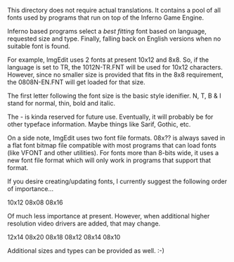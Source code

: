 This directory does not require actual translations. It contains a pool of
all fonts used by programs that run on top of the Inferno Game Engine.

Inferno based programs select a _best fitting_ font based on language,
requested size and type. Finally, falling back on English versions when no
suitable font is found.

For example, ImgEdit uses 2 fonts at present 10x12 and 8x8. So, if the language
is set to TR, the 1012N-TR.FNT will be used for 10x12 characters. However,
since no smaller size is provided that fits in the 8x8 requirement, the
0808N-EN.FNT will get loaded for that size.

The first letter following the font size is the basic style idenifier.
N, T, B & I stand for normal, thin, bold and italic.

The - is kinda reserved for future use. Eventually, it will probably be for
other typeface information. Maybe things like Sarif, Gothic, etc.

On a side note, ImgEdit uses two font file formats. 08x?? is always saved in
a flat font bitmap file compatible with most programs that can load fonts (like
VFONT and other utilities). For fonts more than 8-bits wide, it uses a new
font file format which will only work in programs that support that format.

If you desire creating/updating fonts, I currently suggest the following order
of importance...

10x12
08x08
08x16

Of much less importance at present. However, when additional higher resolution
video drivers are added, that may change.

12x14
08x20
08x18
08x12
08x14
08x10

Additional sizes and types can be provided as well. :-)
